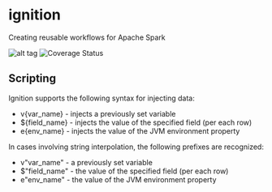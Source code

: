 # ignition
Creating reusable workflows for Apache Spark

![alt tag](https://travis-ci.org/uralian/ignition.svg?branch=master)
![Coverage Status](https://coveralls.io/repos/uralian/ignition/badge.svg)

## Scripting

Ignition supports the following syntax for injecting data:

* v{var_name} - injects a previously set variable
* ${field_name} - injects the value of the specified field (per each row)
* e{env_name} - injects the value of the JVM environment property

In cases involving string interpolation, the following prefixes are recognized:

* v"var_name" - a previously set variable
* $"field_name" - the value of the specified field (per each row)
* e"env_name" - the value of the JVM environment property
